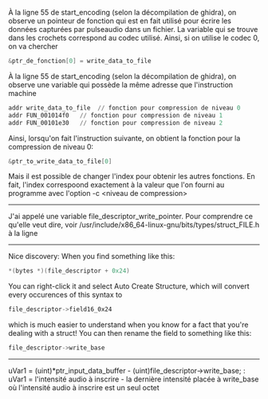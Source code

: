À la ligne 55 de start_encoding (selon la décompilation de ghidra), on observe un pointeur de fonction qui est en fait utilisé pour écrire les données capturées par pulseaudio dans un fichier. La variable qui se trouve dans les crochets correspond au codec utilisé. Ainsi, si on utilise le codec 0, on va chercher 
```c
&ptr_de_fonction[0] = write_data_to_file
```

À la ligne 55 de start_encoding (selon la décompilation de ghidra), on observe une variable qui possède la même adresse que l'instruction machine
```asm
addr write_data_to_file  // fonction pour compression de niveau 0
addr FUN_001014f0   // fonction pour compression de niveau 1
addr FUN_00101e30   // fonction pour compression de niveau 2
```
Ainsi, lorsqu'on fait l'instruction suivante, on obtient la fonction pour la compression de niveau 0:
```c
&ptr_to_write_data_to_file[0]
```
Mais il est possible de changer l'index pour obtenir les autres fonctions. En fait, l'index correspoond exactement à la valeur que l'on fourni au programme avec l'option -c \<niveau de compression\>


---
J'ai appelé une variable file_descriptor_write_pointer. Pour comprendre ce qu'elle veut dire, voir /usr/include/x86_64-linux-gnu/bits/types/struct_FILE.h à la ligne

---

Nice discovery: When you find something like this:
```c
*(bytes *)(file_descriptor + 0x24)
```
You can right-click it and select Auto Create Structure, which will convert every occurences of this syntax to 
```c
file_descriptor->field16_0x24
```
which is much easier to understand when you know for a fact that you're dealing with a struct!
You can then rename the field to something like this:
```c
file_descriptor->write_base
```

---
uVar1 = (uint)\*ptr_input_data_buffer - (uint)file_descriptor->write_base;
: uVar1 = l'intensité audio à inscrire - la dernière intensité placée à write_base
où 
l'intensité audio à inscrire est un seul octet
